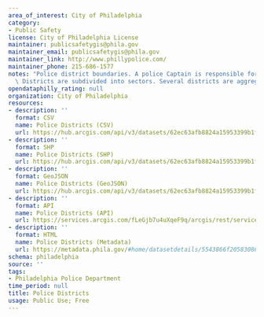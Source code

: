 ```yaml
---
area_of_interest: City of Philadelphia
category:
- Public Safety
license: City of Philadelphia License
maintainer: publicsafetygis@phila.gov
maintainer_email: publicsafetygis@phila.gov
maintainer_link: http://www.phillypolice.com/
maintainer_phone: 215-686-1577
notes: "Police district boundaries. A police Captain is responsible for each district.\
  \ Districts are subdivided into sectors. Several districts are aggregated into divisions."
opendataphilly_rating: null
organization: City of Philadelphia
resources:
- description: ''
  format: CSV
  name: Police Districts (CSV)
  url: https://hub.arcgis.com/api/v3/datasets/62ec63afb8824a15953399b1fa819df2_0/downloads/data?format=csv&spatialRefId=3857&where=1%3D1
- description: ''
  format: SHP
  name: Police Districts (SHP)
  url: https://hub.arcgis.com/api/v3/datasets/62ec63afb8824a15953399b1fa819df2_0/downloads/data?format=shp&spatialRefId=3857&where=1%3D1
- description: ''
  format: GeoJSON
  name: Police Districts (GeoJSON)
  url: https://hub.arcgis.com/api/v3/datasets/62ec63afb8824a15953399b1fa819df2_0/downloads/data?format=geojson&spatialRefId=4326&where=1%3D1
- description: ''
  format: API
  name: Police Districts (API)
  url: https://services.arcgis.com/fLeGjb7u4uXqeF9q/arcgis/rest/services/Boundaries_District/FeatureServer/0/query?outFields=*&where=1%3D1
- description: ''
  format: HTML
  name: Police Districts (Metadata)
  url: https://metadata.phila.gov/#home/datasetdetails/5543866f20583086178c4f24/representationdetails/55438ab79b989a05172d0d5b/
schema: philadelphia
source: ''
tags:
- Philadelphia Police Department
time_period: null
title: Police Districts
usage: Public Use; Free
---
```


